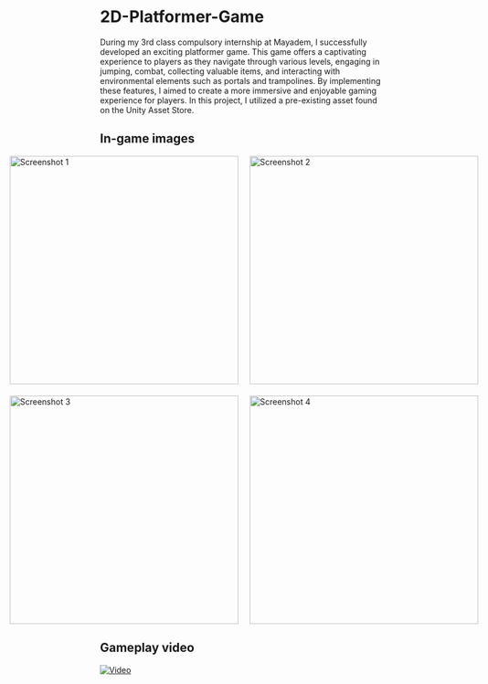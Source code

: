 # 2D-Platformer-Game
During my 3rd class compulsory internship at Mayadem, I successfully developed an exciting platformer game. This game offers a captivating experience to players 
as they navigate through various levels, engaging in jumping, combat, collecting valuable items, and interacting with environmental elements such as portals and trampolines. By implementing these features, 
I aimed to create a more immersive and enjoyable gaming experience for players. In this project, I utilized a pre-existing asset found on the Unity Asset Store.

## In-game images
<div style="display: flex; justify-content: center;">
  <img src="https://github.com/farukylc/2D-Platformer-Game/assets/99920678/b5bf685a-f4d6-4198-a8c1-a0131a463e2d" alt="Screenshot 1" width="400" style="margin-right: 20px;">
  <img src="https://github.com/farukylc/2D-Platformer-Game/assets/99920678/81d0b3d6-e974-4734-bb67-8cad0a4967d1" alt="Screenshot 2" width="400">
</div>
<div style="display: flex; justify-content: center; margin-top: 20px;">
  <img src="https://github.com/farukylc/2D-Platformer-Game/assets/99920678/e92f01b9-8375-42a6-a31f-5f3cd28ad50b" alt="Screenshot 3" width="400" style="margin-right: 20px;">
  <img src="https://github.com/farukylc/2D-Platformer-Game/assets/99920678/051d8e82-54d2-4835-9e8a-d11f03dd02a6" alt="Screenshot 4" width="400">
</div>

## Gameplay video
[![Video](https://img.youtube.com/vi/k-b8lplZ5ZE/0.jpg)](https://www.youtube.com/watch?v=k-b8lplZ5ZE)


